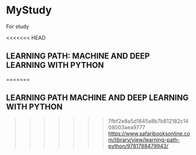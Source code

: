 # MyStudy
For study

<<<<<<< HEAD
## LEARNING PATH: MACHINE AND DEEP LEARNING WITH PYTHON
=======
## LEARNING PATH MACHINE AND DEEP LEARNING WITH PYTHON
>>>>>>> 7fbf2e8a5d1845a8b7b812182c1408003aea9777
https://www.safaribooksonline.com/library/view/learning-path-python/9781788479943/

